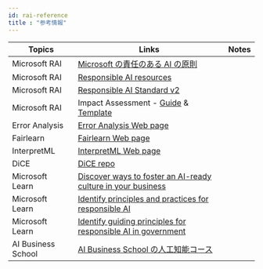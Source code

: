 ```yaml
---
id: rai-reference
title : "参考情報"
---
```




|Topics          |Links                                               |Notes    |
|----------------|----------------------------------------------------|---------|
|Microsoft RAI   |[Microsoft の責任のある AI の原則](https://www.microsoft.com/ja-jp/ai/responsible-ai)||
|Microsoft RAI   |[Responsible AI resources](https://www.microsoft.com/en-us/ai/responsible-ai-resources)||
|Microsoft RAI|[Responsible AI Standard v2](https://blogs.microsoft.com/wp-content/uploads/prod/sites/5/2022/06/Microsoft-Responsible-AI-Standard-v2-General-Requirements-3.pdf)||
|Microsoft RAI|Impact Assessment - [Guide](https://blogs.microsoft.com/wp-content/uploads/prod/sites/5/2022/06/Microsoft-RAI-Impact-Assessment-Guide.pdf) & [Template](https://blogs.microsoft.com/wp-content/uploads/prod/sites/5/2022/06/Microsoft-RAI-Impact-Assessment-Template.pdf)||
|Error Analysis  |[Error Analysis Web page](https://erroranalysis.ai/)|         |
|Fairlearn       |[Fairlearn Web page](https://fairlearn.org/)        |         |
|InterpretML     |[InterpretML Web page](https://interpret.ml)        |         |
|DiCE            |[DiCE repo](https://github.com/interpretml/DiCE)    |         |
|Microsoft Learn |[Discover ways to foster an AI-ready culture in your business](https:/.microsoft.com/en-us/learn/paths/foster-ai-ready-culture/)||
|Microsoft Learn |[Identify principles and practices for responsible AI](https:/.microsoft.com/en-us/learn/paths/responsible-ai-business-principles/)||
|Microsoft Learn |[Identify guiding principles for responsible AI in government](https:/.microsoft.com/en-us/learn/paths/responsible-ai-government-principles/)||
|AI Business School |[AI Business School の人工知能コース](https://www.microsoft.com/ja-jp/ai/ai-business-school?rtc=1)||
